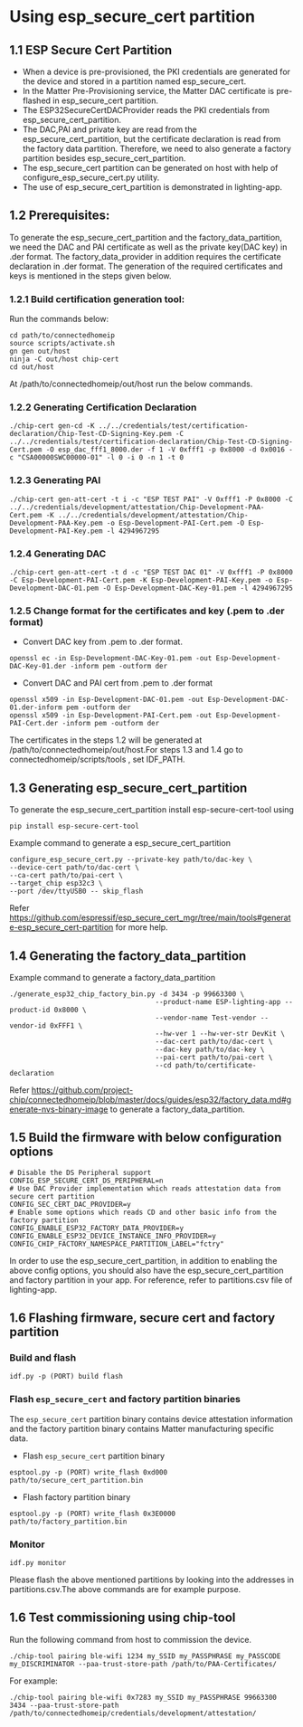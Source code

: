 # Using esp_secure_cert partition

## 1.1 ESP Secure Cert Partition

-   When a device is pre-provisioned, the PKI credentials are generated for the
    device and stored in a partition named esp_secure_cert.
-   In the Matter Pre-Provisioning service, the Matter DAC certificate is
    pre-flashed in esp_secure_cert partition.
-   The ESP32SecureCertDACProvider reads the PKI credentials from
    esp_secure_cert_partition.
-   The DAC,PAI and private key are read from the esp_secure_cert_partition, but
    the certificate declaration is read from the factory data partition.
    Therefore, we need to also generate a factory partition besides
    esp_secure_cert_partition.
-   The esp_secure_cert partition can be generated on host with help of
    configure_esp_secure_cert.py utility.
-   The use of esp_secure_cert_partition is demonstrated in lighting-app.

## 1.2 Prerequisites:

To generate the esp_secure_cert_partition and the factory_data_partition, we
need the DAC and PAI certificate as well as the private key(DAC key) in .der
format. The factory_data_provider in addition requires the certificate
declaration in .der format. The generation of the required certificates and keys
is mentioned in the steps given below.

### 1.2.1 Build certification generation tool:

Run the commands below:

```
cd path/to/connectedhomeip
source scripts/activate.sh
gn gen out/host
ninja -C out/host chip-cert
cd out/host
```

At /path/to/connectedhomeip/out/host run the below commands.

### 1.2.2 Generating Certification Declaration

```
./chip-cert gen-cd -K ../../credentials/test/certification-declaration/Chip-Test-CD-Signing-Key.pem -C ../../credentials/test/certification-declaration/Chip-Test-CD-Signing-Cert.pem -O esp_dac_fff1_8000.der -f 1 -V 0xfff1 -p 0x8000 -d 0x0016 -c "CSA00000SWC00000-01" -l 0 -i 0 -n 1 -t 0
```

### 1.2.3 Generating PAI

```
./chip-cert gen-att-cert -t i -c "ESP TEST PAI" -V 0xfff1 -P 0x8000 -C ../../credentials/development/attestation/Chip-Development-PAA-Cert.pem -K ../../credentials/development/attestation/Chip-Development-PAA-Key.pem -o Esp-Development-PAI-Cert.pem -O Esp-Development-PAI-Key.pem -l 4294967295
```

### 1.2.4 Generating DAC

```
./chip-cert gen-att-cert -t d -c "ESP TEST DAC 01" -V 0xfff1 -P 0x8000 -C Esp-Development-PAI-Cert.pem -K Esp-Development-PAI-Key.pem -o Esp-Development-DAC-01.pem -O Esp-Development-DAC-Key-01.pem -l 4294967295
```

### 1.2.5 Change format for the certificates and key (.pem to .der format)

-   Convert DAC key from .pem to .der format.

```
openssl ec -in Esp-Development-DAC-Key-01.pem -out Esp-Development-DAC-Key-01.der -inform pem -outform der
```

-   Convert DAC and PAI cert from .pem to .der format

```
openssl x509 -in Esp-Development-DAC-01.pem -out Esp-Development-DAC-01.der-inform pem -outform der
openssl x509 -in Esp-Development-PAI-Cert.pem -out Esp-Development-PAI-Cert.der -inform pem -outform der
```

The certificates in the steps 1.2 will be generated at
/path/to/connectedhomeip/out/host.For steps 1.3 and 1.4 go to
connectedhomeip/scripts/tools , set IDF_PATH.

## 1.3 Generating esp_secure_cert_partition

To generate the esp_secure_cert_partition install esp-secure-cert-tool using

```
pip install esp-secure-cert-tool
```

Example command to generate a esp_secure_cert_partition

```
configure_esp_secure_cert.py --private-key path/to/dac-key \
--device-cert path/to/dac-cert \
--ca-cert path/to/pai-cert \
--target_chip esp32c3 \
--port /dev/ttyUSB0 -- skip_flash
```

Refer
https://github.com/espressif/esp_secure_cert_mgr/tree/main/tools#generate-esp_secure_cert-partition
for more help.

## 1.4 Generating the factory_data_partition

Example command to generate a factory_data_partition

```
./generate_esp32_chip_factory_bin.py -d 3434 -p 99663300 \
                                    --product-name ESP-lighting-app --product-id 0x8000 \
                                    --vendor-name Test-vendor --vendor-id 0xFFF1 \
                                    --hw-ver 1 --hw-ver-str DevKit \
                                    --dac-cert path/to/dac-cert \
                                    --dac-key path/to/dac-key \
                                    --pai-cert path/to/pai-cert \
                                    --cd path/to/certificate-declaration
```

Refer
https://github.com/project-chip/connectedhomeip/blob/master/docs/guides/esp32/factory_data.md#generate-nvs-binary-image
to generate a factory_data_partition.

## 1.5 Build the firmware with below configuration options

```
# Disable the DS Peripheral support
CONFIG_ESP_SECURE_CERT_DS_PERIPHERAL=n
# Use DAC Provider implementation which reads attestation data from secure cert partition
CONFIG_SEC_CERT_DAC_PROVIDER=y
# Enable some options which reads CD and other basic info from the factory partition
CONFIG_ENABLE_ESP32_FACTORY_DATA_PROVIDER=y
CONFIG_ENABLE_ESP32_DEVICE_INSTANCE_INFO_PROVIDER=y
CONFIG_CHIP_FACTORY_NAMESPACE_PARTITION_LABEL="fctry"
```

In order to use the esp_secure_cert_partition, in addition to enabling the above
config options, you should also have the esp_secure_cert_partition and factory
partition in your app. For reference, refer to partitions.csv file of
lighting-app.

## 1.6 Flashing firmware, secure cert and factory partition

### Build and flash

```
idf.py -p (PORT) build flash
```

### Flash `esp_secure_cert` and factory partition binaries

The `esp_secure_cert` partition binary contains device attestation information
and the factory partition binary contains Matter manufacturing specific data.

-   Flash `esp_secure_cert` partition binary

```
esptool.py -p (PORT) write_flash 0xd000 path/to/secure_cert_partition.bin
```

-   Flash factory partition binary

```
esptool.py -p (PORT) write_flash 0x3E0000 path/to/factory_partition.bin
```

### Monitor

```
idf.py monitor
```

Please flash the above mentioned partitions by looking into the addresses in
partitions.csv.The above commands are for example purpose.

## 1.6 Test commissioning using chip-tool

Run the following command from host to commission the device.

```
./chip-tool pairing ble-wifi 1234 my_SSID my_PASSPHRASE my_PASSCODE my_DISCRIMINATOR --paa-trust-store-path /path/to/PAA-Certificates/
```

For example:

```
./chip-tool pairing ble-wifi 0x7283 my_SSID my_PASSPHRASE 99663300 3434 --paa-trust-store-path /path/to/connectedhomeip/credentials/development/attestation/
```
